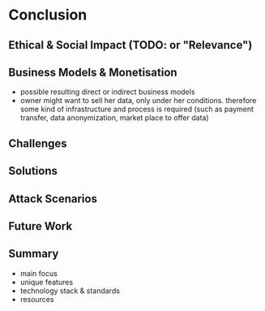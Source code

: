 Conclusion
==========================================



## Ethical & Social Impact (TODO: or "Relevance")



## Business Models & Monetisation

+   possible resulting direct or indirect business models
+   owner might want to sell her data, only under her conditions. therefore some kind of 
    infrastructure and process is required (such as payment transfer, data anonymization, market
    place to offer data)



## Challenges



## Solutions



## Attack Scenarios



## Future Work



## Summary

+   main focus 
+   unique features
+   technology stack & standards
+   resources
